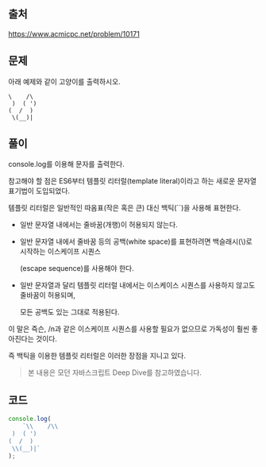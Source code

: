 ## 출처

https://www.acmicpc.net/problem/10171





## 문제

아래 예제와 같이 고양이를  출력하시오.

```
\    /\
 )  ( ')
(  /  )
 \(__)|
```







## 풀이

console.log를 이용해 문자를 출력한다.

참고해야 할 점은 ES6부터 템플릿 리터럴(template literal)이라고 하는 새로운 문자열 표기법이 도입되었다.

템플릿 리터럴은 일반적인 따옴표(작은 혹은 큰) 대신 백틱(``)을 사용해 표현한다.



- 일반 문자열 내에서는 줄바꿈(개행)이 허용되지 않는다.

- 일반 문자열 내에서 줄바꿈 등의 공백(white space)를 표현하려면 백슬래시(\\)로 시작하는 이스케이프 시퀀스

  (escape sequence)를 사용해야 한다.

- 일반 문자열과 달리 템플릿 리터럴 내에서는 이스케이스 시퀀스를 사용하지 않고도 줄바꿈이 허용되며,

  모든 공백도 있는 그대로 적용된다.



이 말은 즉슨, /n과 같은 이스케이프 시퀀스를 사용할 필요가 없으므로 가독성이 훨씬 좋아진다는 것이다.

즉 백틱을 이용한 템플릿 리터럴은 이러한 장점을 지니고 있다.



> 본 내용은 모던 자바스크립트 Deep Dive를 참고하였습니다.





## 코드

```javascript
console.log(
    `\\    /\\
 )  ( ')
(  /  )
 \\(__)|`
);
```

